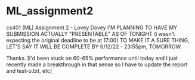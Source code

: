 # ML_assignment2
cs401 (ML) Assignment 2 - Lovey Dovey 
I'M PLANNING TO HAVE MY SUBMISSION ACTUALLY "PRESENTABLE" AS OF TONIGHT (i wasn't expecting the original deadline to be at 17:00)
TO MAKE IT A SURE THING, LET'S SAY IT WILL BE COMPLETE BY 6/12/22 - 23:55pm, TOMORROW.

Thanks. 
[I'd been stuck on 60-65% performance until today and I just recently made a breakthrough in that sense so I have to update the report and test-o.txt, etc]
